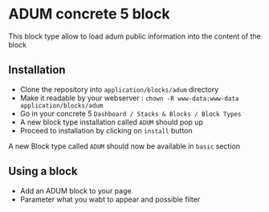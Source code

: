 # ADUM concrete 5 block

This block type allow to load adum public information into the content of the block

## Installation

- Clone the repository into `application/blocks/adum` directory 
- Make it readable by your webserver : `chown -R www-data:www-data application/blocks/adum`
- Go in your concrete 5 `Dashboard / Stacks & Blocks / Block Types`
- A new block type installation called `ADUM` should pop up
- Proceed to installation by clicking on `install` button

A new Block type called `ADUM` should now be available in `basic` section 

## Using a block

- Add an ADUM block to your page
- Parameter what you wabt to appear and possible filter
